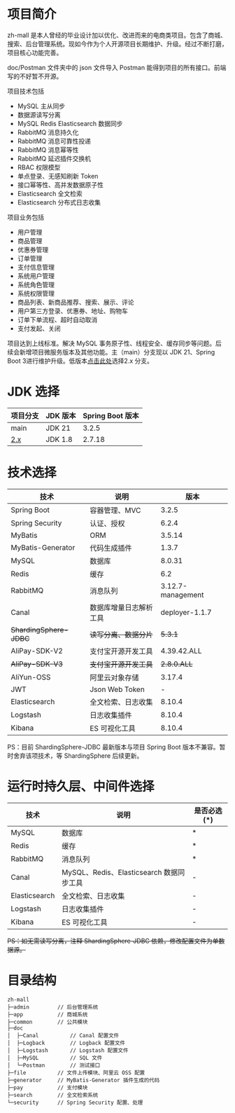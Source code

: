 # 项目简介

zh-mall 是本人曾经的毕业设计加以优化、改进而来的电商类项目。包含了商城、搜索、后台管理系统。现如今作为个人开源项目长期维护、升级。经过不断打磨，项目核心功能完善。

doc/Postman 文件夹中的 json 文件导入 Postman 能得到项目的所有接口。前端写的不好暂不开源。

项目技术包括
- MySQL 主从同步
- 数据源读写分离
- MySQL Redis Elasticsearch 数据同步
- RabbitMQ 消息持久化
- RabbitMQ 消息可靠性投递
- RabbitMQ 消息幂等性
- RabbitMQ 延迟插件交换机
- RBAC 权限模型
- 单点登录、无感知刷新 Token
- 接口幂等性、高并发数据原子性
- Elasticsearch 全文检索
- Elasticsearch 分布式日志收集

项目业务包括
- 用户管理
- 商品管理
- 优惠券管理
- 订单管理
- 支付信息管理
- 系统用户管理
- 系统角色管理
- 系统权限管理
- 商品列表、新商品推荐、搜索、展示、评论
- 用户第三方登录、优惠券、地址、购物车
- 订单下单流程、超时自动取消
- 支付发起、关闭

项目达到上线标准。解决 MySQL 事务原子性、线程安全、缓存同步等问题。后续会新增项目微服务版本及其他功能。主（main）分支现以 JDK 21、Spring Boot 3进行维护升级。低版本[点击此处](https://github.com/enqbs/zh-mall/tree/2.x)选择2.x 分支。

# JDK 选择

| 项目分支                                             | JDK 版本  | Spring Boot 版本 |
|--------------------------------------------------|---------|----------------|
| main                                             | JDK 21  | 3.2.5          |
| [2.x](https://github.com/enqbs/zh-mall/tree/2.x) | JDK 1.8 | 2.7.18         |

# 技术选择

| 技术                      | 说明             | 版本                |
|-------------------------|----------------|-------------------|
| Spring Boot             | 容器管理、MVC       | 3.2.5             |
| Spring Security         | 认证、授权          | 6.2.4             |
| MyBatis                 | ORM            | 3.5.14            |
| MyBatis-Generator       | 代码生成插件         | 1.3.7             |
| MySQL                   | 数据库            | 8.0.31            |
| Redis                   | 缓存             | 6.2               |
| RabbitMQ                | 消息队列           | 3.12.7-management |
| Canal                   | 数据库增量日志解析工具    | deployer-1.1.7    |
| ~~ShardingSphere-JDBC~~ | ~~读写分离、数据分片~~  | ~~5.3.1~~         |
| AliPay-SDK-V2           | 支付宝开源开发工具      | 4.39.42.ALL       |
| ~~AliPay-SDK-V3~~       | ~~支付宝开源开发工具~~  | ~~2.8.0.ALL~~     |
| AliYun-OSS              | 阿里云对象存储        | 3.17.4            |
| JWT                     | Json Web Token | -                 |
| Elasticsearch           | 全文检索、日志收集      | 8.10.4            |
| Logstash                | 日志收集插件         | 8.10.4            |
| Kibana                  | ES 可视化工具       | 8.10.4            |

PS：目前 ShardingSphere-JDBC 最新版本与项目 Spring Boot 版本不兼容。暂时舍弃该项技术，等 ShardingSphere 后续更新。

# 运行时持久层、中间件选择

| 技术            | 说明                               | 是否必选(*) |
|---------------|----------------------------------|---------|
| MySQL         | 数据库                              | *       |
| Redis         | 缓存                               | *       |
| RabbitMQ      | 消息队列                             | *       |
| Canal         | MySQL、Redis、Elasticsearch 数据同步工具 | -       |
| Elasticsearch | 全文检索、日志收集                        | -       |
| Logstash      | 日志收集插件                           | -       |
| Kibana        | ES 可视化工具                         | -       |

~~PS：如无需读写分离，注释 ShardingSphere-JDBC 依赖，修改配置文件为单数据源。~~

# 目录结构

```text
zh-mall
├─admin         // 后台管理系统
├─app           // 商城系统
├─common        // 公共模块
├─doc
│  ├─Canal          // Canal 配置文件
│  ├─Logback        // Logback 配置文件
│  ├─Logstash       // Logstash 配置文件
│  ├─MySQL          // SQL 文件
│  └─Postman        // 测试接口
├─file          // 文件上传模块、阿里云 OSS 配置
├─generator     // MyBatis-Generator 插件生成的代码
├─pay           // 支付模块
├─search        // 全文检索系统
└─security      // Spring Security 配置、处理
```
